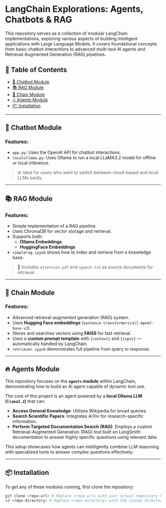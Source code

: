 # LangChain Explorations: Agents, Chatbots & RAG

This repository serves as a collection of modular LangChain implementations, exploring various aspects of building intelligent applications with Large Language Models. It covers foundational concepts from basic chatbot interactions to advanced multi-tool AI agents and Retrieval-Augmented Generation (RAG) pipelines.

## 📝 Table of Contents
- [🤖 Chatbot Module](#-chatbot-module)
- [📚 RAG Module](#-rag-module)
- [🔗 Chain Module](#-chain-module)
- [🔥 Agents Module](#-agents-module)
- [📦 Installation](#-installation)
---

## 🤖 Chatbot Module

### Features:
- `app.py`: Uses the OpenAI API for chatbot interactions.
- `localollama.py`: Uses Ollama to run a local LLaMA3.2 model for offline or local inference.

> ⚙️ Ideal for users who want to switch between cloud-based and local LLMs easily.

---

## 📚 RAG Module

### Features:
- Simple implementation of a RAG pipeline.
- Uses ChromaDB for vector storage and retrieval.
- Supports both:
  - **Ollama Embeddings**
  - **HuggingFace Embeddings**
- `simplerag.ipynb` shows how to index and retrieve from a knowledge base.

> 📝 Includes `attention.pdf` and `speech.txt` as source documents for retrieval.

---

## 🔗 Chain Module

### Features:
- Advanced retrieval-augmented generation (RAG) system.
- Uses **Hugging Face embeddings** (`sentence-transformers/all-mpnet-base-v2`).
- Stores and searches vectors using **FAISS** for fast retrieval.
- Uses a **custom prompt template** with `{context}` and `{input}` — automatically handled by LangChain.
- `retriever.ipynb` demonstrates full pipeline from query to response.

---

## 🔥 Agents Module

This repository focuses on the **`agents` module** within LangChain, demonstrating how to build an AI agent capable of dynamic tool use.

The core of this project is an agent powered by a **local Ollama LLM (`llama3.2`)** that can:

* **Access General Knowledge**: Utilizes Wikipedia for broad queries.
* **Search Scientific Papers**: Integrates ArXiv for research-specific information.
* **Perform Targeted Documentation Search (RAG)**: Employs a custom Retrieval-Augmented Generation (RAG) tool built on LangSmith documentation to answer highly specific questions using relevant data.

This setup showcases how agents can intelligently combine LLM reasoning with specialized tools to answer complex questions effectively.

---

## 📦 Installation

To get any of these modules running, first clone the repository:

```bash
git clone <repo-url> # Replace <repo-url> with your actual repository URL
cd <repo-directory> # Replace <repo-directory> with the cloned directory name
